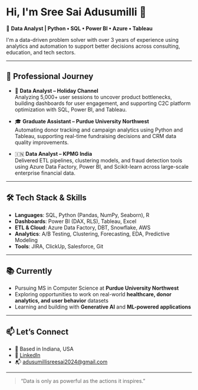 # Hi, I'm Sree Sai Adusumilli 👋

🎯 **Data Analyst | Python • SQL • Power BI • Azure • Tableau**

I'm a data-driven problem solver with over 3 years of experience using analytics and automation to support better decisions across consulting, education, and tech sectors.

---

## 💼 Professional Journey

- 🏢 **Data Analyst – Holiday Channel**  
  Analyzing 5,000+ user sessions to uncover product bottlenecks, building dashboards for user engagement, and supporting C2C platform optimization with SQL, Power BI, and Tableau.

- 🎓 **Graduate Assistant – Purdue University Northwest**  
  Automating donor tracking and campaign analytics using Python and Tableau, supporting real-time fundraising decisions and CRM data quality improvements.

- 🇮🇳 **Data Analyst – KPMG India**  
  Delivered ETL pipelines, clustering models, and fraud detection tools using Azure Data Factory, Power BI, and Scikit-learn across large-scale enterprise financial data.

---

## 🛠 Tech Stack & Skills

- **Languages**: SQL, Python (Pandas, NumPy, Seaborn), R  
- **Dashboards**: Power BI (DAX, RLS), Tableau, Excel  
- **ETL & Cloud**: Azure Data Factory, DBT, Snowflake, AWS  
- **Analytics**: A/B Testing, Clustering, Forecasting, EDA, Predictive Modeling  
- **Tools**: JIRA, ClickUp, Salesforce, Git

---

## 📚 Currently

- Pursuing MS in Computer Science at **Purdue University Northwest**  
- Exploring opportunities to work on real-world **healthcare, donor analytics, and user behavior** datasets  
- Learning and building with **Generative AI** and **ML-powered applications**

---

## 📫 Let’s Connect

- 📍 Based in Indiana, USA  
- 💼 [LinkedIn](https://www.linkedin.com/in/your-link)  
- 📬 adusumillisreesai2024@gmail.com

---

> “Data is only as powerful as the actions it inspires.”
